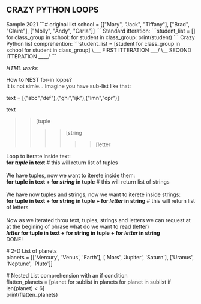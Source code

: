 <h2>CRAZY PYTHON LOOPS</h2>
Sample 2021
```# original list
school = [["Mary", "Jack", "Tiffany"], 
          ["Brad", "Claire"],
          ["Molly", "Andy", "Carla"]]
```
Standard itteration:
```student_list = []
for class_group in school:
    for student in class_group:
        print(student)
```
Crazy Python list comprehention:
```student_list = [student   for class_group in school   for student in class_group]
                             \___ FIRST ITTERATION ___/  \__ SECOND ITTERATION ____/
```



<i>HTML works</i>
<p>
  How to NEST for-in lopps? <br />
  It is not simle...
  Imagine you have sub-list like that:
  
  text = [("abc","def"),("ghi","ijk"),("lmn","opr")]
  
  text<br />
  >>[tuple<br />
  >>>>[string<br />
  >>>>>>[letter<br />
  
  Loop to iterate inside text:<br />
  <b>for <i>tuple</i> in text</b>   # this will return list of tuples<br />
  <br />
  We have tuples, now we want to iterete inside them:<br />
  <b>for tuple in text + for <i>string</i> in tuple</b>   # this will return list of strings<br />
  <br />
  We have now tuples and strings, now we want to iterete inside strings:<br />
  <b>for tuple in text + for string in tuple + for <i>letter</i> in string</b>  # this will return list of letters<br />
  <br />
  Now as we iterated throu text, tuples, strings and letters we can request at at the begining of phrase what do we want to read (letter)<br />
  <b><i>letter</i> for tuple in text + for string in tuple + for <i>letter</i> in string</b><br />
  DONE!
</p>



<p>
# 2-D List of planets <br>
planets = [['Mercury', 'Venus', 'Earth'], ['Mars', 'Jupiter', 'Saturn'], ['Uranus', 'Neptune', 'Pluto']] 
</p>
<p>
# Nested List comprehension with an if condition <br> 
flatten_planets = [planet for sublist in planets for planet in sublist if len(planet) < 6] 
<br>          
print(flatten_planets) </p>
